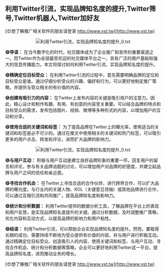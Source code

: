 ## **利用Twitter引流，实现品牌知名度的提升,Twitter筛号,Twitter机器人,Twitter加好友**

[😍想了解推广相关软件的朋友请登录 http://www.vst.tw](http://www.vst.tw)

 <center><img src="https://vst.tw/MP4/tuiguang/png/2.png" alt="利用Twitter引流，实现品牌知名度的提升_0.txt"></center>

**😄导语：**
在当今数字化的时代，社交媒体成为了企业推广和宣传的重要渠道之一。而Twitter作为全球最受欢迎的社交媒体平台之一，具有广泛的用户基础和强大的信息传播能力。本文将探讨如何利用Twitter引流，实现品牌知名度的提升。

**😄精确定位目标受众：**
在利用Twitter引流的过程中，首先需要明确品牌的定位和目标受众是谁。通过仔细分析受众的兴趣、偏好和行为，可以更好地制定推广策略，并提供与受众相关的有价值的内容。

**😄创建有吸引力的内容：**
在Twitter上发布内容的关键是吸引用户的注意力。因此，精心设计和制作有趣、有用、有创意的内容至关重要。可以结合品牌的特点和目标受众的需求，发布包括图片、视频、微博等多种形式的内容，以增加用户的互动和分享。

**😄使用合适的关键词和标签：**
为了提高品牌在Twitter上的曝光率，使用适当的关键词和标签是必不可少的。通过在推文中使用相关的关键词和热门标签，可以吸引更多的用户点击、转发和评论，进而扩大品牌的影响力。

 <center><img src="https://vst.tw/MP4/tuiguang/png/7.png" alt="利用Twitter引流，实现品牌知名度的提升_0.txt"></center>

**😄与用户互动：**
积极与用户互动是建立良好品牌形象的重要一环。回复用户的留言和评论，参与有关品牌话题的讨论，可以增加用户对品牌的好感度，并建立起品牌与用户之间的信任和亲近感。

**😄寻找合作机会：**
在Twitter上寻找合适的合作伙伴，进行跨界合作，可以扩大品牌的曝光度。与行业内的关键人物、KOL（关键意见领袖）或其他品牌进行合作，可以通过互相引流和共同推广，提高品牌知名度和影响力。

**😄统计和分析数据：**
利用Twitter提供的数据分析工具，了解品牌在平台上的表现和用户反馈，是实现品牌知名度提升的关键。通过分析数据，及时调整推广策略，优化内容和互动方式，以提高品牌的影响力和用户粘性。

**😄结语：**
利用Twitter引流，可以帮助企业实现品牌知名度的提升。然而，要取得长期的成功，需要持续不断地为受众提供有价值的内容，并与用户进行积极互动。通过精确定位目标受众、创造吸引人的内容、使用关键词和标签、与用户互动、寻找合作机会、统计和分析数据等策略，企业可以更好地利用Twitter这一平台，提高品牌知名度，进而推动业务的增长。

[😍想了解推广相关软件的朋友请登录 http://www.vst.tw](http://www.vst.tw)



